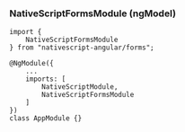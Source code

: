 ### NativeScriptFormsModule (ngModel)

```
import {
    NativeScriptFormsModule
} from "nativescript-angular/forms";

@NgModule({
    ...
    imports: [
        NativeScriptModule,
        NativeScriptFormsModule
    ]
})
class AppModule {}
```
